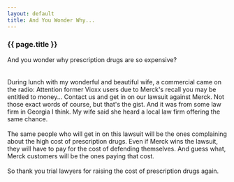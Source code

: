 ```yaml
---
layout: default
title: And You Wonder Why...
---
```


### {{ page.title }}
And you wonder why prescription drugs are so expensive?  
<br />
<br />During lunch with my wonderful and beautiful wife, a commercial came on the radio:  Attention former Vioxx users due to Merck's recall you may be entitled to money...  Contact us and get in on our lawsuit against Merck.  Not those exact words of course, but that's the gist.  And it was from some law firm in Georgia I think.  My wife said she heard a local law firm offering the same chance.
<br />
<br />The same people who will get in on this lawsuit will be the ones complaining about the high cost of prescription drugs.  Even if Merck wins the lawsuit, they will have to pay for the cost of defending themselves.  And guess what, Merck customers will be the ones paying that cost.
<br />
<br />So thank you trial lawyers for raising the cost of prescription drugs again.
